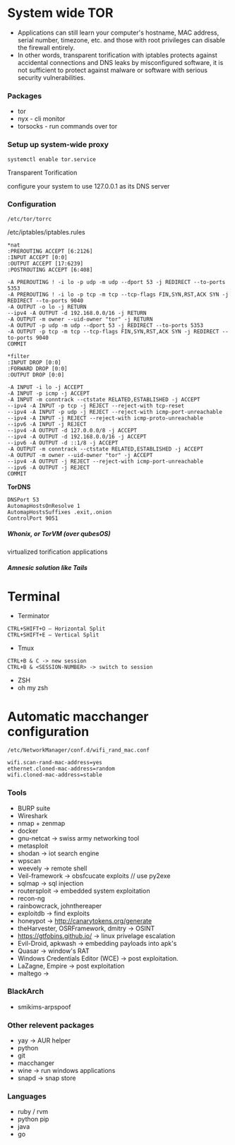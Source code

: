 # System wide TOR

* Applications can still learn your computer's hostname, MAC address, serial number, timezone, etc. and those with root privileges can disable the firewall entirely.
*  In other words, transparent torification with iptables protects against accidental connections and DNS leaks by misconfigured software, it is not sufficient to protect against malware or software with serious security vulnerabilities.

### Packages

* tor
* nyx - cli monitor
* torsocks - run commands over tor

### Setup up system-wide proxy

```
systemctl enable tor.service
```

Transparent Torification

configure your system to use 127.0.0.1 as its DNS server 

### Configuration

```
/etc/tor/torrc
```

/etc/iptables/iptables.rules

```
*nat
:PREROUTING ACCEPT [6:2126]
:INPUT ACCEPT [0:0]
:OUTPUT ACCEPT [17:6239]
:POSTROUTING ACCEPT [6:408]

-A PREROUTING ! -i lo -p udp -m udp --dport 53 -j REDIRECT --to-ports 5353
-A PREROUTING ! -i lo -p tcp -m tcp --tcp-flags FIN,SYN,RST,ACK SYN -j REDIRECT --to-ports 9040
-A OUTPUT -o lo -j RETURN
--ipv4 -A OUTPUT -d 192.168.0.0/16 -j RETURN
-A OUTPUT -m owner --uid-owner "tor" -j RETURN
-A OUTPUT -p udp -m udp --dport 53 -j REDIRECT --to-ports 5353
-A OUTPUT -p tcp -m tcp --tcp-flags FIN,SYN,RST,ACK SYN -j REDIRECT --to-ports 9040
COMMIT

*filter
:INPUT DROP [0:0]
:FORWARD DROP [0:0]
:OUTPUT DROP [0:0]

-A INPUT -i lo -j ACCEPT
-A INPUT -p icmp -j ACCEPT
-A INPUT -m conntrack --ctstate RELATED,ESTABLISHED -j ACCEPT
--ipv4 -A INPUT -p tcp -j REJECT --reject-with tcp-reset
--ipv4 -A INPUT -p udp -j REJECT --reject-with icmp-port-unreachable
--ipv4 -A INPUT -j REJECT --reject-with icmp-proto-unreachable
--ipv6 -A INPUT -j REJECT
--ipv4 -A OUTPUT -d 127.0.0.0/8 -j ACCEPT
--ipv4 -A OUTPUT -d 192.168.0.0/16 -j ACCEPT
--ipv6 -A OUTPUT -d ::1/8 -j ACCEPT
-A OUTPUT -m conntrack --ctstate RELATED,ESTABLISHED -j ACCEPT
-A OUTPUT -m owner --uid-owner "tor" -j ACCEPT
--ipv4 -A OUTPUT -j REJECT --reject-with icmp-port-unreachable
--ipv6 -A OUTPUT -j REJECT
COMMIT
```

**TorDNS** 

```
DNSPort 53
AutomapHostsOnResolve 1
AutomapHostsSuffixes .exit,.onion
ControlPort 9051
```

##### Whonix, or TorVM (over qubesOS)

virtualized torification applications

##### Amnesic solution like Tails

# Terminal

* Terminator

```
CTRL+SHIFT+O – Horizontal Split
CTRL+SHIFT+E – Vertical Split
```

* Tmux 

```
CTRL+B & C -> new session
CTRL+B & <SESSION-NUMBER> -> switch to session
```

* ZSH
* oh my zsh

# Automatic macchanger configuration

```
/etc/NetworkManager/conf.d/wifi_rand_mac.conf

wifi.scan-rand-mac-address=yes
ethernet.cloned-mac-address=random
wifi.cloned-mac-address=stable
```

### Tools

* BURP suite
* Wireshark
* nmap + zenmap
* docker
* gnu-netcat -> swiss army networking tool
* metasploit
* shodan -> iot search engine
* wpscan
* weevely -> remote shell
* Veil-framework -> obsfcucate exploits // use py2exe
* sqlmap -> sql injection
* routersploit -> embedded system exploitation
* recon-ng
* rainbowcrack, johnthereaper
* exploitdb -> find exploits
* honeypot -> http://canarytokens.org/generate
* theHarvester, OSRFramework, dmitry -> OSINT
* https://gtfobins.github.io/ -> linux privelage escalation
* Evil-Droid, apkwash -> embedding payloads into apk's
* Quasar -> window's RAT
* Windows Credentials Editor (WCE) -> post exploitation.
* LaZagne, Empire -> post exploitation
* maltego -> 

### BlackArch

* smikims-arpspoof

### Other relevent packages

* yay -> AUR helper
* python
* git
* macchanger
* wine -> run windows applications
* snapd -> snap store


### Languages

* ruby / rvm
* python pip
* java
* go